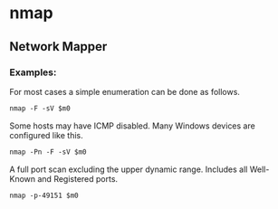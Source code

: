 # nmap
## Network Mapper

### Examples:
For most cases a simple enumeration can be done as follows.
```markdown
nmap -F -sV $m0
```

Some hosts may have ICMP disabled. Many Windows devices are configured like this.
```markdown
nmap -Pn -F -sV $m0
```

A full port scan excluding the upper dynamic range. Includes all Well-Known and Registered ports.
```markdown
nmap -p-49151 $m0
```
